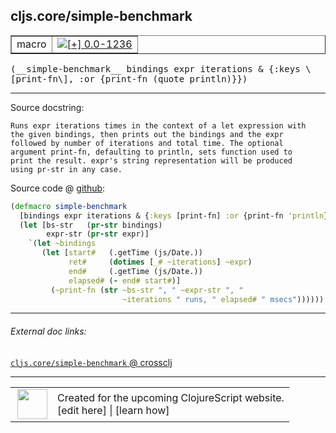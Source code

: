 ## cljs.core/simple-benchmark



 <table border="1">
<tr>
<td>macro</td>
<td><a href="https://github.com/cljsinfo/cljs-api-docs/tree/0.0-1236"><img valign="middle" alt="[+] 0.0-1236" title="Added in 0.0-1236" src="https://img.shields.io/badge/+-0.0--1236-lightgrey.svg"></a> </td>
</tr>
</table>


 <samp>
(__simple-benchmark__ bindings expr iterations & {:keys \[print-fn\], :or {print-fn (quote println)}})<br>
</samp>

---





Source docstring:

```
Runs expr iterations times in the context of a let expression with
the given bindings, then prints out the bindings and the expr
followed by number of iterations and total time. The optional
argument print-fn, defaulting to println, sets function used to
print the result. expr's string representation will be produced
using pr-str in any case.
```


Source code @ [github](https://github.com/clojure/clojurescript/blob/r3123/src/clj/cljs/core.clj#L1880-L1896):

```clj
(defmacro simple-benchmark
  [bindings expr iterations & {:keys [print-fn] :or {print-fn 'println}}]
  (let [bs-str   (pr-str bindings)
        expr-str (pr-str expr)]
    `(let ~bindings
       (let [start#   (.getTime (js/Date.))
             ret#     (dotimes [_# ~iterations] ~expr)
             end#     (.getTime (js/Date.))
             elapsed# (- end# start#)]
         (~print-fn (str ~bs-str ", " ~expr-str ", "
                         ~iterations " runs, " elapsed# " msecs"))))))
```

<!--
Repo - tag - source tree - lines:

 <pre>
clojurescript @ r3123
└── src
    └── clj
        └── cljs
            └── <ins>[core.clj:1880-1896](https://github.com/clojure/clojurescript/blob/r3123/src/clj/cljs/core.clj#L1880-L1896)</ins>
</pre>

-->

---



###### External doc links:

[`cljs.core/simple-benchmark` @ crossclj](http://crossclj.info/fun/cljs.core/simple-benchmark.html)<br>

---

 <table>
<tr><td>
<img valign="middle" align="right" width="48px" src="http://i.imgur.com/Hi20huC.png">
</td><td>
Created for the upcoming ClojureScript website.<br>
[edit here] | [learn how]
</td></tr></table>

[edit here]:https://github.com/cljsinfo/cljs-api-docs/blob/master/cljsdoc/cljs.core_simple-benchmark.cljsdoc
[learn how]:https://github.com/cljsinfo/cljs-api-docs/wiki/cljsdoc-files

<!--

This information was too distracting to show to readers, but I'll leave it
commented here since it is helpful to:

- pretty-print the data used to generate this document
- and show how to retrieve that data



The API data for this symbol:

```clj
{:ns "cljs.core",
 :name "simple-benchmark",
 :signature ["[bindings expr iterations & {:keys [print-fn], :or {print-fn (quote println)}}]"],
 :history [["+" "0.0-1236"]],
 :type "macro",
 :full-name-encode "cljs.core_simple-benchmark",
 :source {:code "(defmacro simple-benchmark\n  [bindings expr iterations & {:keys [print-fn] :or {print-fn 'println}}]\n  (let [bs-str   (pr-str bindings)\n        expr-str (pr-str expr)]\n    `(let ~bindings\n       (let [start#   (.getTime (js/Date.))\n             ret#     (dotimes [_# ~iterations] ~expr)\n             end#     (.getTime (js/Date.))\n             elapsed# (- end# start#)]\n         (~print-fn (str ~bs-str \", \" ~expr-str \", \"\n                         ~iterations \" runs, \" elapsed# \" msecs\"))))))",
          :title "Source code",
          :repo "clojurescript",
          :tag "r3123",
          :filename "src/clj/cljs/core.clj",
          :lines [1880 1896]},
 :full-name "cljs.core/simple-benchmark",
 :docstring "Runs expr iterations times in the context of a let expression with\nthe given bindings, then prints out the bindings and the expr\nfollowed by number of iterations and total time. The optional\nargument print-fn, defaulting to println, sets function used to\nprint the result. expr's string representation will be produced\nusing pr-str in any case."}

```

Retrieve the API data for this symbol:

```clj
;; from Clojure REPL
(require '[clojure.edn :as edn])
(-> (slurp "https://raw.githubusercontent.com/cljsinfo/cljs-api-docs/catalog/cljs-api.edn")
    (edn/read-string)
    (get-in [:symbols "cljs.core/simple-benchmark"]))
```

-->
